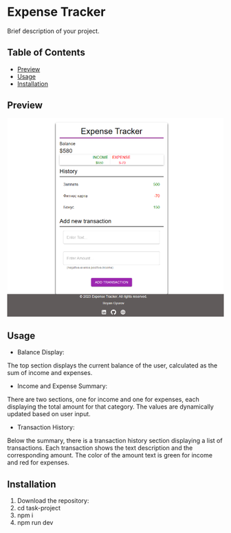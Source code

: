 # Expense Tracker

Brief description of your project.

## Table of Contents

- [Preview](#preview)
- [Usage](#usage)
- [Installation](#installation)


## Preview

![Preview photo](https://github.com/Bgyurov/Expense-Tracker/blob/main/prv)

## Usage
 - Balance Display:

The top section displays the current balance of the user, calculated as the sum of income and expenses.
 - Income and Expense Summary:

There are two sections, one for income and one for expenses, each displaying the total amount for that category.
The values are dynamically updated based on user input.

 - Transaction History:

Below the summary, there is a transaction history section displaying a list of transactions.
Each transaction shows the text description and the corresponding amount.
The color of the amount text is green for income and red for expenses.

## Installation

1. Download the repository:
2. cd task-project
3. npm i
4. npm run dev

